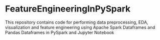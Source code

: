 # FeatureEngineeringInPySpark
This repository contains code for performing data preprocessing, EDA, visualization and feature engineering using Apache Spark Dataframes and Pandas Dataframes in PySpark and Jupyter Notebook
